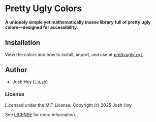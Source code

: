 # Pretty Ugly Colors

**A uniquely simple yet mathematically insane library full of pretty ugly colors—designed for accessibility.**

## Installation

View the colors and how to install, import, and use at [prettyugly.xyz](https://prettyugly.xyz).

## Author

- Josh Hoy ([j-o.sh](https://j-o.sh))

### License

Licensed under the MIT License, Copyright (c) 2025 Josh Hoy

See [LICENSE](./LICENSE) for more information.
